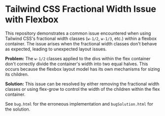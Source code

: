 # Tailwind CSS Fractional Width Issue with Flexbox

This repository demonstrates a common issue encountered when using Tailwind CSS's fractional width classes (`w-1/2`, `w-1/3`, etc.) within a flexbox container.  The issue arises when the fractional width classes don't behave as expected, leading to unexpected layout issues.

**Problem:** The `w-1/2` classes applied to the divs within the flex container don't correctly divide the container's width into two equal halves.  This occurs because the flexbox layout model has its own mechanisms for sizing its children.

**Solution:** This issue can be resolved by either removing the fractional width classes or using flex-grow to control the width of the children within the flex container.

See `bug.html` for the erroneous implementation and `bugSolution.html` for the solution.